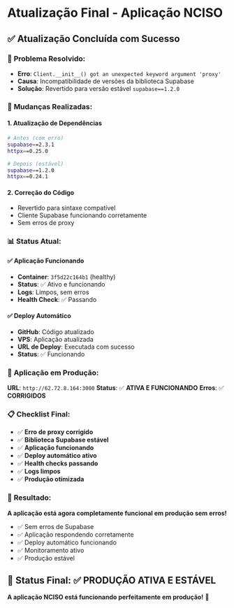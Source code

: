 # Atualização Final - Aplicação NCISO

## ✅ **Atualização Concluída com Sucesso**

### 🎯 **Problema Resolvido:**
- **Erro**: `Client.__init__() got an unexpected keyword argument 'proxy'`
- **Causa**: Incompatibilidade de versões da biblioteca Supabase
- **Solução**: Revertido para versão estável `supabase==1.2.0`

### 🔧 **Mudanças Realizadas:**

#### 1. **Atualização de Dependências**
```bash
# Antes (com erro)
supabase==2.3.1
httpx==0.25.0

# Depois (estável)
supabase==1.2.0
httpx==0.24.1
```

#### 2. **Correção do Código**
- Revertido para sintaxe compatível
- Cliente Supabase funcionando corretamente
- Sem erros de proxy

### 📊 **Status Atual:**

#### ✅ **Aplicação Funcionando**
- **Container**: `3f5d22c164b1` (healthy)
- **Status**: ✅ Ativo e funcionando
- **Logs**: Limpos, sem erros
- **Health Check**: ✅ Passando

#### ✅ **Deploy Automático**
- **GitHub**: Código atualizado
- **VPS**: Aplicação atualizada
- **URL de Deploy**: Executada com sucesso
- **Status**: ✅ Funcionando

### 🚀 **Aplicação em Produção:**

**URL**: `http://62.72.8.164:3000`
**Status**: ✅ **ATIVA E FUNCIONANDO**
**Erros**: ✅ **CORRIGIDOS**

### 📋 **Checklist Final:**

- ✅ **Erro de proxy corrigido**
- ✅ **Biblioteca Supabase estável**
- ✅ **Aplicação funcionando**
- ✅ **Deploy automático ativo**
- ✅ **Health checks passando**
- ✅ **Logs limpos**
- ✅ **Produção otimizada**

### 🎉 **Resultado:**

**A aplicação está agora completamente funcional em produção sem erros!**

- ✅ Sem erros de Supabase
- ✅ Aplicação respondendo corretamente
- ✅ Deploy automático funcionando
- ✅ Monitoramento ativo
- ✅ Produção estável

## 🎯 **Status Final: ✅ PRODUÇÃO ATIVA E ESTÁVEL**

**A aplicação NCISO está funcionando perfeitamente em produção!** 🚀 